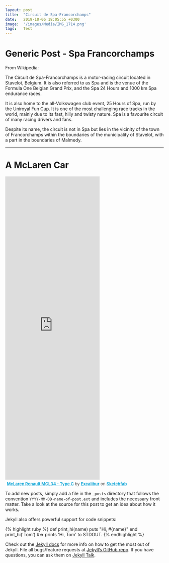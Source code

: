 ```yaml
---
layout: post
title:  "Circuit de Spa-Francorchamps"
date:   2019-10-06 18:05:55 +0300
image:  '/images/Media/IMG_1714.png'
tags:   Test
---
```


# Generic Post - Spa Francorchamps

From Wikipedia:

The Circuit de Spa-Francorchamps is a motor-racing circuit located in Stavelot, Belgium. It is also referred to as Spa and is the venue of the Formula One Belgian Grand Prix, and the Spa 24 Hours and 1000 km Spa endurance races.

It is also home to the all-Volkswagen club event, 25 Hours of Spa, run by the Uniroyal Fun Cup. It is one of the most challenging race tracks in the world, mainly due to its fast, hilly and twisty nature. Spa is a favourite circuit of many racing drivers and fans.

Despite its name, the circuit is not in Spa but lies in the vicinity of the town of Francorchamps within the boundaries of the municipality of Stavelot, with a part in the boundaries of Malmedy.

---

# A McLaren Car

<div class="sketchfab-embed-wrapper">
    <iframe title="A 3D model" height="960" src="https://sketchfab.com/models/61df207f43484fac9e045c561d54a418/embed?autospin=0.2&amp;autostart=1&amp;preload=1" frameborder="0" allow="autoplay; fullscreen; vr" mozallowfullscreen="true" webkitallowfullscreen="true"></iframe>

<p style="font-size: 13px; font-weight: normal; margin: 5px; color: #4A4A4A;">
    <a href="https://sketchfab.com/3d-models/mclaren-renault-mcl34-type-c-61df207f43484fac9e045c561d54a418?utm_medium=embed&utm_source=website&utm_campaign=share-popup" target="_blank" style="font-weight: bold; color: #1CAAD9;">McLaren Renault MCL34 - Type C</a>
    by <a href="https://sketchfab.com/excalibur?utm_medium=embed&utm_source=website&utm_campaign=share-popup" target="_blank" style="font-weight: bold; color: #1CAAD9;">Excalibur</a>
    on <a href="https://sketchfab.com?utm_medium=embed&utm_source=website&utm_campaign=share-popup" target="_blank" style="font-weight: bold; color: #1CAAD9;">Sketchfab</a>
</p>
</div>

To add new posts, simply add a file in the `_posts` directory that follows the convention `YYYY-MM-DD-name-of-post.ext` and includes the necessary front matter. Take a look at the source for this post to get an idea about how it works.

Jekyll also offers powerful support for code snippets:

{% highlight ruby %}
def print_hi(name)
  puts "Hi, #{name}"
end
print_hi('Tom')
#=> prints 'Hi, Tom' to STDOUT.
{% endhighlight %}

Check out the [Jekyll docs][jekyll-docs] for more info on how to get the most out of Jekyll. File all bugs/feature requests at [Jekyll’s GitHub repo][jekyll-gh]. If you have questions, you can ask them on [Jekyll Talk][jekyll-talk].

[jekyll-docs]: https://jekyllrb.com/docs/home
[jekyll-gh]:   https://github.com/jekyll/jekyll
[jekyll-talk]: https://talk.jekyllrb.com/
